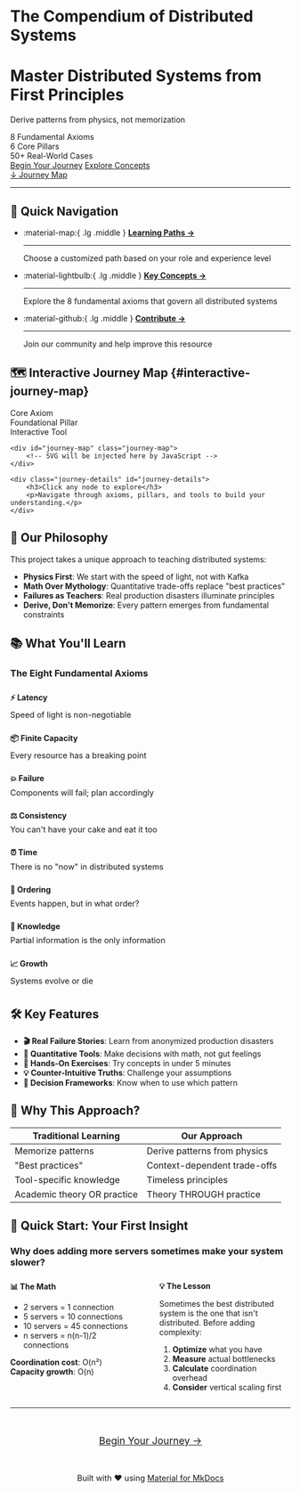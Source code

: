 # The Compendium of Distributed Systems

<div class="hero-container">
  <div class="hero-animation">
    <canvas id="network-visualization"></canvas>
  </div>
  <div class="hero-content">
    <h1 class="hero-title">Master Distributed Systems from <span class="highlight">First Principles</span></h1>
    <p class="hero-subtitle">Derive patterns from physics, not memorization</p>
    <div class="hero-stats">
      <div class="stat-item">
        <span class="stat-number">8</span>
        <span class="stat-label">Fundamental Axioms</span>
      </div>
      <div class="stat-item">
        <span class="stat-number">6</span>
        <span class="stat-label">Core Pillars</span>
      </div>
      <div class="stat-item">
        <span class="stat-number">50+</span>
        <span class="stat-label">Real-World Cases</span>
      </div>
    </div>
    <div class="hero-cta">
      <a href="introduction/" class="hero-button primary">Begin Your Journey</a>
      <a href="#interactive-journey-map" class="hero-button secondary">Explore Concepts</a>
    </div>
    <a href="#interactive-journey-map" class="scroll-hint">
      <span class="scroll-text">↓ Journey Map</span>
    </a>
  </div>
</div>

---

## 🚀 Quick Navigation

<div class="grid cards" markdown>

- :material-map:{ .lg .middle } **[Learning Paths →](introduction/roadmap.md)**

    ---

    Choose a customized path based on your role and experience level

- :material-lightbulb:{ .lg .middle } **[Key Concepts →](#what-youll-learn)**

    ---

    Explore the 8 fundamental axioms that govern all distributed systems

- :material-github:{ .lg .middle } **[Contribute →](https://github.com/deepaucksharma/DStudio)**

    ---

    Join our community and help improve this resource

</div>

## 🗺️ Interactive Journey Map {#interactive-journey-map}

<div id="journey-map-container">
    <div class="journey-legend">
        <div class="legend-item">
            <span class="legend-dot axiom"></span>
            <span>Core Axiom</span>
        </div>
        <div class="legend-item">
            <span class="legend-dot pillar"></span>
            <span>Foundational Pillar</span>
        </div>
        <div class="legend-item">
            <span class="legend-dot tool"></span>
            <span>Interactive Tool</span>
        </div>
    </div>
    
    <div id="journey-map" class="journey-map">
        <!-- SVG will be injected here by JavaScript -->
    </div>
    
    <div class="journey-details" id="journey-details">
        <h3>Click any node to explore</h3>
        <p>Navigate through axioms, pillars, and tools to build your understanding.</p>
    </div>
</div>


## 🎯 Our Philosophy

This project takes a unique approach to teaching distributed systems:

- **Physics First**: We start with the speed of light, not with Kafka
- **Math Over Mythology**: Quantitative trade-offs replace "best practices"
- **Failures as Teachers**: Real production disasters illuminate principles
- **Derive, Don't Memorize**: Every pattern emerges from fundamental constraints


## 📚 What You'll Learn

<div class="axiom-box animate-fadeIn">

### The Eight Fundamental Axioms

<div style="display: grid; grid-template-columns: repeat(auto-fit, minmax(250px, 1fr)); gap: 1rem; margin-top: 1.5rem;">

<div>
<h4 style="color: var(--primary-color); margin: 0;">⚡ Latency</h4>
<p style="margin: 0.5rem 0; font-size: 0.9rem;">Speed of light is non-negotiable</p>
</div>

<div>
<h4 style="color: var(--primary-color); margin: 0;">📦 Finite Capacity</h4>
<p style="margin: 0.5rem 0; font-size: 0.9rem;">Every resource has a breaking point</p>
</div>

<div>
<h4 style="color: var(--primary-color); margin: 0;">💥 Failure</h4>
<p style="margin: 0.5rem 0; font-size: 0.9rem;">Components will fail; plan accordingly</p>
</div>

<div>
<h4 style="color: var(--primary-color); margin: 0;">⚖️ Consistency</h4>
<p style="margin: 0.5rem 0; font-size: 0.9rem;">You can't have your cake and eat it too</p>
</div>

<div>
<h4 style="color: var(--primary-color); margin: 0;">⏰ Time</h4>
<p style="margin: 0.5rem 0; font-size: 0.9rem;">There is no "now" in distributed systems</p>
</div>

<div>
<h4 style="color: var(--primary-color); margin: 0;">🔄 Ordering</h4>
<p style="margin: 0.5rem 0; font-size: 0.9rem;">Events happen, but in what order?</p>
</div>

<div>
<h4 style="color: var(--primary-color); margin: 0;">🧩 Knowledge</h4>
<p style="margin: 0.5rem 0; font-size: 0.9rem;">Partial information is the only information</p>
</div>

<div>
<h4 style="color: var(--primary-color); margin: 0;">📈 Growth</h4>
<p style="margin: 0.5rem 0; font-size: 0.9rem;">Systems evolve or die</p>
</div>

</div>

</div>

## 🛠️ Key Features

- **🎬 Real Failure Stories**: Learn from anonymized production disasters
- **🧮 Quantitative Tools**: Make decisions with math, not gut feelings
- **🔧 Hands-On Exercises**: Try concepts in under 5 minutes
- **💡 Counter-Intuitive Truths**: Challenge your assumptions
- **🎯 Decision Frameworks**: Know when to use which pattern

## 🌟 Why This Approach?

| Traditional Learning | Our Approach |
|---------------------|--------------|
| Memorize patterns | Derive patterns from physics |
| "Best practices" | Context-dependent trade-offs |
| Tool-specific knowledge | Timeless principles |
| Academic theory OR practice | Theory THROUGH practice |

## 🚦 Quick Start: Your First Insight

<div class="truth-box">

### Why does adding more servers sometimes make your system slower?

<div style="display: grid; grid-template-columns: 1fr 1fr; gap: 2rem; margin-top: 1.5rem;">

<div>
<h4 style="margin: 0 0 0.5rem 0;">📊 The Math</h4>

- 2 servers = 1 connection
- 5 servers = 10 connections  
- 10 servers = 45 connections
- n servers = n(n-1)/2 connections

**Coordination cost**: O(n²)  
**Capacity growth**: O(n)
</div>

<div>
<h4 style="margin: 0 0 0.5rem 0;">💡 The Lesson</h4>

Sometimes the best distributed system is the one that isn't distributed. Before adding complexity:

1. **Optimize** what you have
2. **Measure** actual bottlenecks
3. **Calculate** coordination overhead
4. **Consider** vertical scaling first
</div>

</div>

</div>


---

<div style="text-align: center; margin: 3rem 0;">
    <a href="introduction/index.md" class="md-button md-button--primary" style="font-size: 1.1rem; padding: 0.8rem 2rem;">
        Begin Your Journey →
    </a>
</div>

<div style="text-align: center; color: var(--md-default-fg-color--light); font-size: 0.9rem; margin-top: 2rem;">
    Built with ❤️ using <a href="https://squidfunk.github.io/mkdocs-material/">Material for MkDocs</a>
</div>

